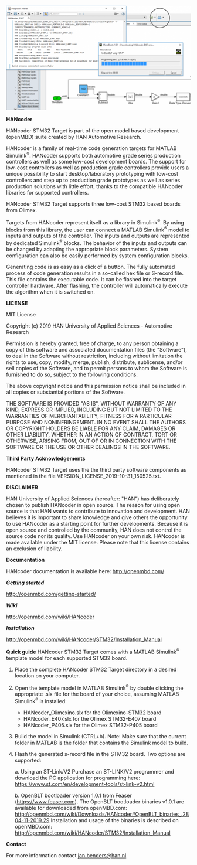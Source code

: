 ![](HANcoderSTM32targetexample.png)

**HANcoder**

HANcoder STM32 Target is part of the open model based development (openMBD)
suite created by HAN Automotive Research.

HANcoder is a family of real-time code generation targets for MATLAB Simulink<sup>&reg;</sup>.
HANcoder supports both automotive grade series production controllers as well
as some low-cost development boards. The support for low-cost controllers as
well as production grade controllers provide users a unique possibility to
start desktop/laboratory prototyping with low-cost controllers and step up to 
production grade prototypes as well as series production solutions with little
effort, thanks to the compatible HANcoder libraries for supported controllers. 

HANcoder STM32 Target supports three low-cost STM32 based boards from Olimex.

Targets from HANcoder represent itself as a library in Simulink<sup>&reg;</sup>. By using
blocks from this library, the user can connect a MATLAB Simulink<sup>&reg;</sup> model to
inputs and outputs of the controller. The inputs and outputs are represented by
dedicated Simulink<sup>&reg;</sup> blocks. The behavior of the inputs and outputs can be
changed by adapting the appropriate block parameters. System configuration
can also be easily performed by system configuration blocks.

Generating code is as easy as a click of a button. The fully automated process
of code generation results in a so-called hex file or S-record file. This file
contains the executable code. It can be flashed into the target controller
hardware. After flashing, the controller will automatically execute the
algorithm when it is switched on.

**LICENSE**

MIT License

Copyright (c) 2019 HAN University of Applied Sciences - Automotive Research

Permission is hereby granted, free of charge, to any person obtaining a copy
of this software and associated documentation files (the "Software"), to deal
in the Software without restriction, including without limitation the rights
to use, copy, modify, merge, publish, distribute, sublicense, and/or sell
copies of the Software, and to permit persons to whom the Software is
furnished to do so, subject to the following conditions:

The above copyright notice and this permission notice shall be included in all
copies or substantial portions of the Software.

THE SOFTWARE IS PROVIDED "AS IS", WITHOUT WARRANTY OF ANY KIND, EXPRESS OR
IMPLIED, INCLUDING BUT NOT LIMITED TO THE WARRANTIES OF MERCHANTABILITY,
FITNESS FOR A PARTICULAR PURPOSE AND NONINFRINGEMENT. IN NO EVENT SHALL THE
AUTHORS OR COPYRIGHT HOLDERS BE LIABLE FOR ANY CLAIM, DAMAGES OR OTHER
LIABILITY, WHETHER IN AN ACTION OF CONTRACT, TORT OR OTHERWISE, ARISING FROM,
OUT OF OR IN CONNECTION WITH THE SOFTWARE OR THE USE OR OTHER DEALINGS IN THE
SOFTWARE.

**Third Party Acknowledgements**

HANcoder STM32 Target uses the the third party software components as mentioned
in the file VERSION_LICENSE_2019-10-31_150525.txt.

**DISCLAIMER**

HAN University of Applied Sciences (hereafter: "HAN") has deliberately chosen 
to publish HANcoder in open source. The reason for using open source is that
HAN wants to contribute to innovation and development. HAN believes it is
important to share knowledge and give others the opportunity to use HANcoder
as a starting point for further developments. Because it is open source and
controlled by the community, HAN does not control the source code nor its
quality. Use HANcoder on your own risk. HANcoder is made available under the
MIT license. Please note that this license contains an exclusion of liability.

**Documentation**

HANcoder documentation is available here:
http://openmbd.com/

***Getting started***

http://openmbd.com/getting-started/

***Wiki***

http://openmbd.com/wiki/HANcoder
   
***Installation***

http://openmbd.com/wiki/HANcoder/STM32/Installation_Manual

**Quick guide**
HANcoder STM32 Target comes with a MATLAB Simulink<sup>&reg;</sup> template model for each 
supported STM32 board.

1. Place the complete HANcoder STM32 Target directory in a desired location on
   your computer.

2. Open the template model in MATLAB Simulink<sup>&reg;</sup> by double clicking the 
   appropriate .slx file for the board of your choice, assuming MATLAB Simulink<sup>&reg;</sup>
   is installed:
   -  HANcoder_Olimexino.slx for the Olimexino-STM32 board
   -  HANcoder_E407.slx for the Olimex STM32-E407 board
   -  HANcoder_P405.slx for the Olimex STM32-P405 board
   
3. Build the model in Simulink (CTRL+b). Note: Make sure that the current folder
   in MATLAB is the folder that contains the Simulink model to build.

4. Flash the generated s-record file in the STM32 board.
   Two options are supported:

    a. Using an ST-Link/V2
       Purchase an ST-LINK/V2 programmer and download the PC application for
	   programming here: https://www.st.com/en/development-tools/st-link-v2.html
       
    b. OpenBLT bootloader version 1.0.1 from Feaser (https://www.feaser.com).
       The OpenBLT bootloader binaries v1.0.1 are available for downloaded from
	   openMBD.com:
       http://openmbd.com/wiki/Downloads/HANcoder#OpenBLT_binaries_.2804-11-2019.29
       Installation and usage of the binaries is described on openMBD.com:
       http://openmbd.com/wiki/HANcoder/STM32/Installation_Manual
       
     
**Contact**
  
For more information contact jan.benders@han.nl